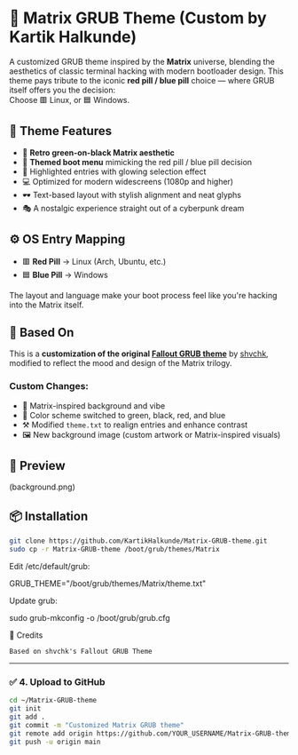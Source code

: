 # 🧪 Matrix GRUB Theme (Custom by Kartik Halkunde)

A customized GRUB theme inspired by the **Matrix** universe, blending the aesthetics of classic terminal hacking with modern bootloader design. This theme pays tribute to the iconic **red pill / blue pill** choice — where GRUB itself offers you the decision:  
Choose 🟥 Linux, or 🟦 Windows.

## 🎨 Theme Features

- 🧠 **Retro green-on-black Matrix aesthetic**
- 💊 **Themed boot menu** mimicking the red pill / blue pill decision
- 🔘 Highlighted entries with glowing selection effect
- 💻 Optimized for modern widescreens (1080p and higher)
- 🕶️ Text-based layout with stylish alignment and neat glyphs
- 🎭 A nostalgic experience straight out of a cyberpunk dream

## ⚙️ OS Entry Mapping

- 🟥 **Red Pill** → Linux (Arch, Ubuntu, etc.)
- 🟦 **Blue Pill** → Windows

The layout and language make your boot process feel like you're hacking into the Matrix itself.

## 🧰 Based On

This is a **customization of the original [Fallout GRUB theme](https://github.com/shvchk/fallout-grub-theme)** by [shvchk](https://github.com/shvchk), modified to reflect the mood and design of the Matrix trilogy.

### Custom Changes:
- 🧪 Matrix-inspired background and vibe
- 🎨 Color scheme switched to green, black, red, and blue
- ⚒️ Modified `theme.txt` to realign entries and enhance contrast
- 🖼️ New background image (custom artwork or Matrix-inspired visuals)


## 📸 Preview

(background.png)

## 📦 Installation

```bash
git clone https://github.com/KartikHalkunde/Matrix-GRUB-theme.git
sudo cp -r Matrix-GRUB-theme /boot/grub/themes/Matrix
```
Edit /etc/default/grub:

GRUB_THEME="/boot/grub/themes/Matrix/theme.txt"

Update grub:

sudo grub-mkconfig -o /boot/grub/grub.cfg

🙏 Credits

    Based on shvchk's Fallout GRUB Theme


---

### ✅ 4. Upload to GitHub

```bash
cd ~/Matrix-GRUB-theme
git init
git add .
git commit -m "Customized Matrix GRUB theme"
git remote add origin https://github.com/YOUR_USERNAME/Matrix-GRUB-theme.git
git push -u origin main
```
